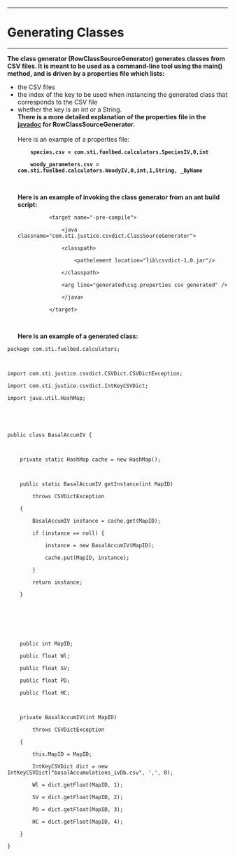 <br>
<hr />
<h1>Generating Classes</h1>
<hr />
<b>The class generator (RowClassSourceGenerator) generates classes from CSV files. It is meant to be used as a command-line tool using the main() method, and is driven by a properties file which lists:</b>
<ul><li>the CSV files<br>
</li><li>the index of the key to be used when instancing the generated class that corresponds to the CSV file<br>
</li><li>whether the key is an int or a String.<br>
<b>There is a more detailed explanation of the properties file in the <a href='http://csvdict.googlecode.com/svn/trunk/csvdict/javadoc/com/sonomatech/csvdict/RowClassSourceGenerator.html'>javadoc</a> for RowClassSourceGenerator.</b><br><br>
Here is an example of a properties file:<b><br>
<pre><code>    species.csv = com.sti.fuelbed.calculators.SpeciesIV,0,int<br>
    woody_parameters.csv = com.sti.fuelbed.calculators.WoodyIV,0,int,1,String, _ByName<br>
</code></pre></b><br>
<b>Here is an example of invoking the class generator from an ant build script:</b>
<pre><code>          &lt;target name="-pre-compile"&gt;<br>
              &lt;java classname="com.sti.justice.csvdict.ClassSourceGenerator"&gt;<br>
              &lt;classpath&gt;<br>
                  &lt;pathelement location="lib\csvdict-1.0.jar"/&gt;<br>
              &lt;/classpath&gt;<br>
              &lt;arg line="generated\csg.properties csv generated" /&gt;<br>
              &lt;/java&gt;<br>
          &lt;/target&gt;<br>
</code></pre>
<br>
<b>Here is an example of a generated class:</b></li></ul>

<pre><code>package com.sti.fuelbed.calculators;<br>
<br>
import com.sti.justice.csvdict.CSVDict.CSVDictException;<br>
import com.sti.justice.csvdict.IntKeyCSVDict;<br>
import java.util.HashMap;<br>
<br>
<br>
public class BasalAccumIV {<br>
<br>
    private static HashMap cache = new HashMap();<br>
<br>
    public static BasalAccumIV getInstance(int MapID)<br>
        throws CSVDictException<br>
    {<br>
        BasalAccumIV instance = cache.get(MapID);<br>
        if (instance == null) {<br>
            instance = new BasalAccumIV(MapID);<br>
            cache.put(MapID, instance);<br>
        }<br>
        return instance;<br>
    }<br>
<br>
<br>
<br>
    public int MapID;<br>
    public float Wl;<br>
    public float SV;<br>
    public float PD;<br>
    public float HC;<br>
<br>
    private BasalAccumIV(int MapID)<br>
        throws CSVDictException<br>
    {<br>
        this.MapID = MapID;<br>
        IntKeyCSVDict dict = new IntKeyCSVDict("basalAccumulations_ivDb.csv", ',', 0);<br>
        Wl = dict.getFloat(MapID, 1);<br>
        SV = dict.getFloat(MapID, 2);<br>
        PD = dict.getFloat(MapID, 3);<br>
        HC = dict.getFloat(MapID, 4);<br>
    }<br>
}<br>
</code></pre>